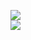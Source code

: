 [![](https://img.shields.io/badge/Made%20With-Github%20Spray-lightgrey.svg?style=for-the-badge&logo=github)](https://github.com/Annihil/github-spray#2210)  
[![](https://i.imgur.com/2DrTn0Z.gif)](https://github.com/Annihil/github-spray)